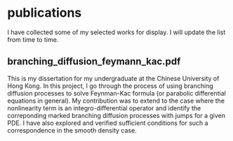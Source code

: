 # publications

I have collected some of my selected works for display. I will update the list from time to time. 

## branching_diffusion_feymann_kac.pdf
This is my dissertation for my undergraduate at the Chinese University of Hong Kong. In this project, I go through the process of using branching diffusion processes to solve Feynman-Kac formula (or parabolic differential equations in general). My contribution was to extend to the case where the nonlinearity term is an integro-differential operator and identify the correponding marked branching diffusion processes with jumps for a given PDE. I have also explored and verified sufficient conditions for such a correspondence in the smooth density case. 
